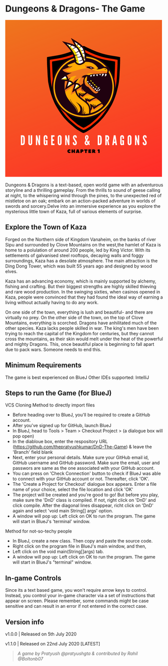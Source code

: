 # Dungeons & Dragons- The Game
![Dungeons & Dragons:Chapter 1](https://github.com/pratyushgta/DnD-The-Game/blob/master/D%26D%20Logo.png)


Dungeons & Dragons is a text-based, open world game with an adventurous storyline and a thrilling gameplay.
From the thrills to sound of geese calling at night, to the whispering wind through the pines, to the unexpected red of mistletoe on an oak; embark on an action-packed adventure in worlds of swords and sorcery.Delve into an immersive experience as you explore the mysterious little town of Kaza, full of various elements of surprise.

## Explore the Town of Kaza
Forged on the Northern side of Kingdom Vanaheim, on the banks of river Sipu and surrounded by Clove Mountains on the west,the hamlet of Kaza is home to a polulation of around 200 people, led by King Victor. With its settlements of galvanised steel rooftops, decaying walls and foggy surroundings, Kaza has a desolate atmosphere. The main attraction is the Ding Dong Tower, which was built 55 years ago and designed by wood elves. 

Kaza has an advancing economy, which is mainly supported by alchemy, fishing and crafting. But their biggest strengths are highly skilled thieving and rare wood production. In the swinging sixties, when casinos opened in Kaza, people were convinced that
they had found the ideal way of earning a living without actually having to do any work. 
        
On one side of the town, everything is lush and beautiful- and there are virtually no prey. On the other side of the town, on the top of Clove Mountains, everything is scorched. Dragons have anhilitated much of the other species.
Kaza lacks people skilled in war. The king's men have been trying to reach the capital of the Kingdom for centuries, but they cannot cross the mountains, as their skin would melt under the heat of the powerful and mighty Dragons. This, once beautiful place is beginning to fall apart due to pack wars. Someone needs to end this.

## Minimum Requirements
The game is best experienced on BlueJ
Other IDEs supported: IntelliJ

## Steps to run the Game (for BlueJ)

VCS Cloning Method to directly import files
- Before heading over to BlueJ, you'll be required to create a GitHub account.
- After you've signed up for GitHub, launch BlueJ
- In BlueJ, head to Tools > Team > Checkout Project > (a dialogue box will pop open)
- In the diabloue box, enter the respository URL (https://github.com/thepratyushkumar/DnD-The-Game) & leave the 'Branch' field blank
- Next, enter your personal details. Make sure your GitHub email id, GitHub username and GitHub password. Make sure the email, user and passwors are same as the one associated with your GitHub account. 
- You can press on 'Check Connection' button to check if BlueJ was able to connect with your GitHub account or not. Thereafter, click 'OK'.
- The 'Create a Project for Checkout' dialogue box appears. Enter a file name of your choice, select the file location and click 'OK'
- The project will be created and you're good to go! But before you play, make sure the 'DnD' class is compiled. If not, right click on 'DnD' and click compile. After the diagonal lines disappear, richt click on 'DnD' again and select 'void main String[] args' option.
- A window will pop up: Left click on OK to run the program. The game will start in BlueJ's 'terminal' window.

Method for not-so-techy people
- In BlueJ, create a new class. Then copy and paste the source code.  
- Right click on the program file in BlueJ's main window, and then,
- Left click on the void main(String[]args) tab.
- A window will pop up: Left click on OK to run the program. The game will start in BlueJ's "terminal" window.

## In-game Controls
Since its a text based game, you won't require arrow keys to control. Instead, you control your in-game character via a set of instructions that  appear on screen. Please remember, some commands might be case sensitive and can result in an error if not entered in the correct case.    

## Version info
v1.0.0  |  Released on 5th July 2020 

v1.1.0  |  Released on 22nd July 2020 [LATEST]



> *A game by Pratyush @pratyushgta & contributed by Rahil @Boltonb07*



